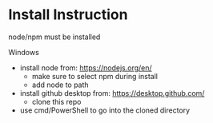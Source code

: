 # Install Instruction
 node/npm must be installed
 
 Windows
 - install node from: https://nodejs.org/en/
   - make sure to select npm during install
   - add node to path
 - install github desktop from: https://desktop.github.com/
   - clone this repo
 - use cmd/PowerShell to go into the cloned directory 
 